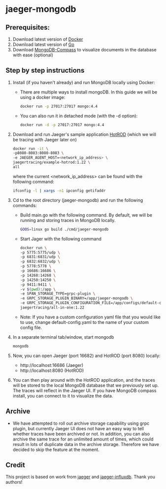 # jaeger-mongodb 

## Prerequisites:
1. Download latest version of [Docker]
2. Download latest version of [Go]
3. Download [MongoDB-Compass] to visualize documents in the database with ease (optional)

## Step by step instructions
1. Install (if you haven't already) and run MongoDB locally using Docker:
   - There are multiple ways to install mongoDB. In this guide we will be using a docker image:
        ```bash
        docker run -p 27017:27017 mongo:4.4
        ```
    - You can also run it in detached mode (with the -d option):
        ```bash
        docker run -d -p 27017:27017 mongo:4.4
        ```
2. Download and run Jaeger's sample application [HotROD] (which we will be tracing with Jaeger later on)

    ```bash
    docker run -it \
    -p8080-8083:8080-8083 \
    -e JAEGER_AGENT_HOST=<network_ip_address> \
    jaegertracing/example-hotrod:1.22 \
    all
    ```
    where the current <network_ip_address> can be found with the following command:

    ```bash
    ifconfig -l | xargs -n1 ipconfig getifaddr
    ```
   
3. Cd to the root directory (jaeger-mongodb) and run the following commands:
   - Build main.go with the following command. By default, we will be running and storing traces in MongoDB locally.
        ```bash
        GOOS=linux go build ./cmd/jaeger-mongodb
        ```
   - Start Jager with the following command
        ```bash
        docker run \
        -p 5775:5775/udp \
        -p 6831:6831/udp \
        -p 6832:6832/udp \
        -p 5778:5778 \
        -p 16686:16686 \
        -p 14268:14268 \
        -p 14250:14250 \
        -p 9411:9411 \
        -v $(pwd):/app \
        -e SPAN_STORAGE_TYPE=grpc-plugin \
        -e GRPC_STORAGE_PLUGIN_BINARY=/app/jaeger-mongodb \
        -e GRPC_STORAGE_PLUGIN_CONFIGURATION_FILE=/app/configs/default-config.yaml \
        jaegertracing/all-in-one:1.22
        ```
    - Note: If you have a custom configuration yaml file that you would like to use, change default-config.yaml to the name of your custom config file.

4. In a separate terminal tab/window, start mongodb
    ```bash
    mongodb
    ```

5. Now, you can open Jaeger (port 16682) and HotROD (port 8080) locally:
   - http://localhost:16686 (Jaeger)
   - http://localhost:8080 (HotROD)


6. You can then play around with the HotROD application, and the traces will be stored to the local MongoDB database that we previously set up. The traces will reflect in the Jaeger UI. If you have MongoDB compass install, you can connect to it to visualize the data.


## Archive
- We have attempted to roll out archive storage capability using grpc plugin, but currently Jaeger UI does not have an easy way to tell whether traces have been archived or not. In addition, you can also archive the same trace for an unlimited amount of times, which could result in lots of duplicate data in the archive storage. Therefore we have decided to skip the feature at the moment.
  
## Credit

This project is based on work from [jaeger] and [jaeger-influxdb]. Thank you authors!

[jaeger]: https://github.com/jaegertracing/jaeger/
[jaeger-influxdb]: https://github.com/influxdata/jaeger-influxdbjaeger-mongodb
[Docker]: https://www.docker.com/products/docker-desktop
[Go]: https://golang.org/doc/install
[MongoDB-Compass]: https://www.mongodb.com/products/compass
[HotROD]: https://github.com/jaegertracing/jaeger/tree/master/examples/hotrod